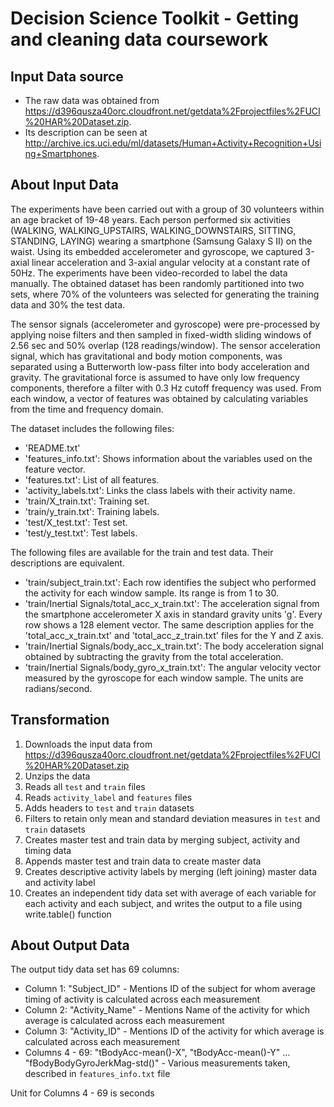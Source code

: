 Decision Science Toolkit - Getting and cleaning data coursework
===============================================================

## Input Data source
* The raw data was obtained from https://d396qusza40orc.cloudfront.net/getdata%2Fprojectfiles%2FUCI%20HAR%20Dataset.zip.
* Its description can be seen at http://archive.ics.uci.edu/ml/datasets/Human+Activity+Recognition+Using+Smartphones.

## About Input Data
The experiments have been carried out with a group of 30 volunteers within an age bracket of 19-48 years. Each person performed six activities (WALKING, WALKING_UPSTAIRS, WALKING_DOWNSTAIRS, SITTING, STANDING, LAYING) wearing a smartphone (Samsung Galaxy S II) on the waist. Using its embedded accelerometer and gyroscope, we captured 3-axial linear acceleration and 3-axial angular velocity at a constant rate of 50Hz. The experiments have been video-recorded to label the data manually. The obtained dataset has been randomly partitioned into two sets, where 70% of the volunteers was selected for generating the training data and 30% the test data.

The sensor signals (accelerometer and gyroscope) were pre-processed by applying noise filters and then sampled in fixed-width sliding windows of 2.56 sec and 50% overlap (128 readings/window). The sensor acceleration signal, which has gravitational and body motion components, was separated using a Butterworth low-pass filter into body acceleration and gravity. The gravitational force is assumed to have only low frequency components, therefore a filter with 0.3 Hz cutoff frequency was used. From each window, a vector of features was obtained by calculating variables from the time and frequency domain.

The dataset includes the following files:

- 'README.txt'
- 'features_info.txt': Shows information about the variables used on the feature vector.
- 'features.txt': List of all features.
- 'activity_labels.txt': Links the class labels with their activity name.
- 'train/X_train.txt': Training set.
- 'train/y_train.txt': Training labels.
- 'test/X_test.txt': Test set.
- 'test/y_test.txt': Test labels.

The following files are available for the train and test data. Their descriptions are equivalent.

- 'train/subject_train.txt': Each row identifies the subject who performed the activity for each window sample. Its range is from 1 to 30.
- 'train/Inertial Signals/total_acc_x_train.txt': The acceleration signal from the smartphone accelerometer X axis in standard gravity units 'g'. Every row shows a 128 element vector. The same description applies for the 'total_acc_x_train.txt' and 'total_acc_z_train.txt' files for the Y and Z axis.
- 'train/Inertial Signals/body_acc_x_train.txt': The body acceleration signal obtained by subtracting the gravity from the total acceleration.
- 'train/Inertial Signals/body_gyro_x_train.txt': The angular velocity vector measured by the gyroscope for each window sample. The units are radians/second.

## Transformation
1. Downloads the input data from https://d396qusza40orc.cloudfront.net/getdata%2Fprojectfiles%2FUCI%20HAR%20Dataset.zip
2. Unzips the data
3. Reads all ```test``` and ```train``` files
4. Reads ```activity_label``` and ```features``` files
5. Adds headers to ```test``` and ```train``` datasets
6. Filters to retain only mean and standard deviation measures in ```test``` and ```train``` datasets
7. Creates master test and train data by merging subject, activity and timing data
8. Appends master test and train data to create master data
9. Creates descriptive activity labels by merging (left joining) master data and activity label
10. Creates an independent tidy data set with average of each variable for each activity and each subject, and writes the output to a file using write.table() function

## About Output Data
The output tidy data set has 69 columns:
* Column 1: "Subject_ID" - Mentions ID of the subject for whom average timing of activity is calculated across each measurement
* Column 2: "Activity_Name" - Mentions Name of the activity for which average is calculated across each measurement
* Column 3: "Activity_ID" - Mentions ID of the activity for which average is calculated across each measurement
* Columns 4 - 69: "tBodyAcc-mean()-X", "tBodyAcc-mean()-Y" ... "fBodyBodyGyroJerkMag-std()" - Various measurements taken, described in ```features_info.txt``` file

Unit for Columns 4 - 69 is seconds